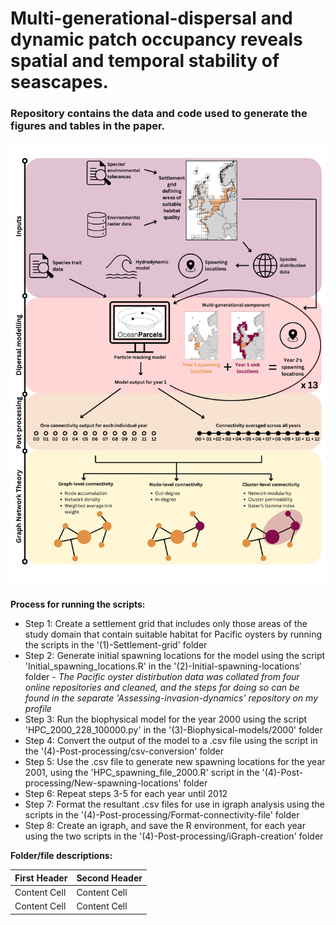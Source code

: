 # Multi-generational-dispersal and dynamic patch occupancy reveals spatial and temporal stability of seascapes.

### Repository contains the data and code used to generate the figures and tables in the paper.

![DIspersal_methods](Dispersal_methods.png)

**Process for running the scripts:**
- Step 1: Create a settlement grid that includes only those areas of the study domain that contain suitable habitat for Pacific oysters by running the scripts in the '(1)-Settlement-grid' folder
- Step 2: Generate initial spawning locations for the model using the script 'Initial_spawning_locations.R' in the '(2)-Initial-spawning-locations' folder - *The Pacific oyster distirbution data was collated from four online repositories and cleaned, and the steps for doing so can be found in the separate 'Assessing-invasion-dynamics' repository on my profile*
- Step 3: Run the biophysical model for the year 2000 using the script 'HPC_2000_228_100000.py' in the '(3)-Biophysical-models/2000' folder
- Step 4: Convert the output of the model to a .csv file using the script in the '(4)-Post-processing/csv-conversion' folder
- Step 5: Use the .csv file to generate new spawning locations for the year 2001, using the 'HPC_spawning_file_2000.R' script in the '(4)-Post-processing/New-spawning-locations' folder
- Step 6: Repeat steps 3-5 for each year until 2012
- Step 7: Format the resultant .csv files for use in igraph analysis using the scripts in the '(4)-Post-processing/Format-connectivity-file' folder
- Step 8: Create an igraph, and save the R environment, for each year using the two scripts in the '(4)-Post-processing/iGraph-creation' folder

**Folder/file descriptions:**

| First Header  | Second Header |
| ------------- | ------------- |
| Content Cell  | Content Cell  |
| Content Cell  | Content Cell  |
